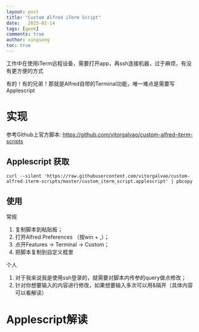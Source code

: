 ```yaml
---
layout: post
title: "Custom Alfred iTerm Script"
date:   2025-02-14
tags: [geek]
comments: true
author: xingsong
toc: true
---
```


工作中在使用iTerm远程设备，需要打开app，再ssh连接机器，过于麻烦，有没有更方便的方式

有的！有的兄弟！那就是Alfred自带的Terminal功能，唯一难点是需要写Applescript

<!-- more -->

# 实现

参考Github上官方脚本: https://github.com/vitorgalvao/custom-alfred-iterm-scripts

## Applescript 获取

```shell
curl --silent 'https://raw.githubusercontent.com/vitorgalvao/custom-alfred-iterm-scripts/master/custom_iterm_script.applescript' | pbcopy
```

## 使用

常规
1. 复制脚本到粘贴板；
2. 打开Alfred Preferences （按win + ,）；
3. 点开Features -> Terminal -> Custom；
4. 把脚本复制到自定义框里

个人
1. 对于我来说我是使用ssh登录的，就需要对脚本内传参的query做点修改；
2. 针对你想要输入的内容进行修改，如果想要输入多次可以用&隔开（具体内容可以看解读）

# Applescript解读


